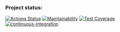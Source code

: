### Project status:
[![Actions Status](https://github.com/GitClimb/fullstack-javascript-project-4/workflows/hexlet-check/badge.svg)](https://github.com/GitClimb/fullstack-javascript-project-4/actions)
[![Maintainability](https://api.codeclimate.com/v1/badges/f53904eb14ddbc85fb7c/maintainability)](https://codeclimate.com/github/GitClimb/fullstack-javascript-project-4/maintainability)
[![Test Coverage](https://api.codeclimate.com/v1/badges/f53904eb14ddbc85fb7c/test_coverage)](https://codeclimate.com/github/GitClimb/fullstack-javascript-project-4/test_coverage)
[![continuous-integration](https://github.com/GitClimb/fullstack-javascript-project-4/actions/workflows/continuous-integration.yaml/badge.svg)](https://github.com/GitClimb/fullstack-javascript-project-4/actions/workflows/continuous-integration.yaml)